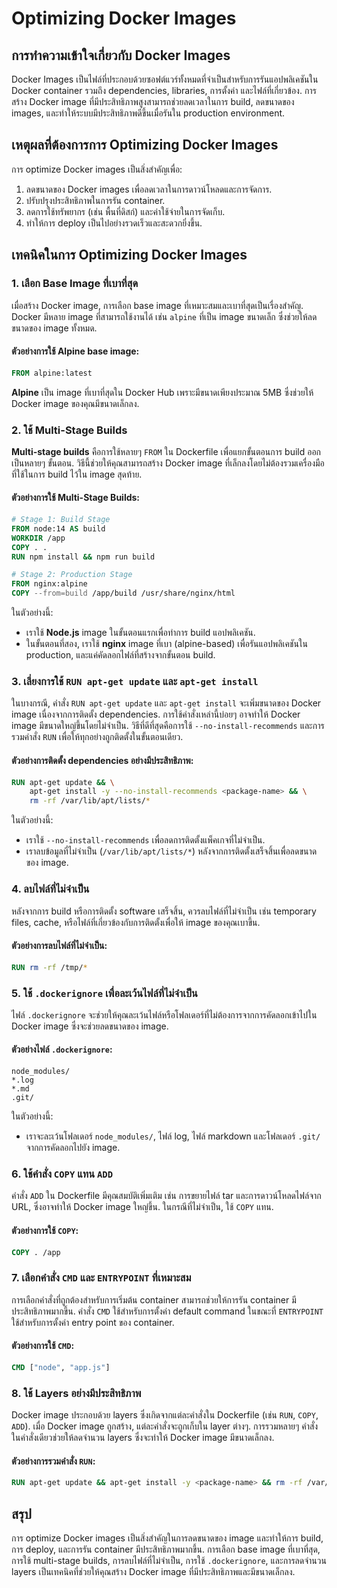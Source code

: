 # Optimizing Docker Images

## การทำความเข้าใจเกี่ยวกับ Docker Images

Docker Images เป็นไฟล์ที่ประกอบด้วยซอฟต์แวร์ทั้งหมดที่จำเป็นสำหรับการรันแอปพลิเคชันใน Docker container รวมถึง dependencies, libraries, การตั้งค่า และไฟล์ที่เกี่ยวข้อง. การสร้าง Docker image ที่มีประสิทธิภาพสูงสามารถช่วยลดเวลาในการ build, ลดขนาดของ images, และทำให้ระบบมีประสิทธิภาพดีขึ้นเมื่อรันใน production environment.

## เหตุผลที่ต้องการการ Optimizing Docker Images

การ optimize Docker images เป็นสิ่งสำคัญเพื่อ:
1. ลดขนาดของ Docker images เพื่อลดเวลาในการดาวน์โหลดและการจัดการ.
2. ปรับปรุงประสิทธิภาพในการรัน container.
3. ลดการใช้ทรัพยากร (เช่น พื้นที่ดิสก์) และค่าใช้จ่ายในการจัดเก็บ.
4. ทำให้การ deploy เป็นไปอย่างรวดเร็วและสะดวกยิ่งขึ้น.

## เทคนิคในการ Optimizing Docker Images

### 1. เลือก Base Image ที่เบาที่สุด

เมื่อสร้าง Docker image, การเลือก base image ที่เหมาะสมและเบาที่สุดเป็นเรื่องสำคัญ. Docker มีหลาย image ที่สามารถใช้งานได้ เช่น `alpine` ที่เป็น image ขนาดเล็ก ซึ่งช่วยให้ลดขนาดของ image ทั้งหมด.

#### ตัวอย่างการใช้ Alpine base image:

```Dockerfile
FROM alpine:latest
```

**Alpine** เป็น image ที่เบาที่สุดใน Docker Hub เพราะมีขนาดเพียงประมาณ 5MB ซึ่งช่วยให้ Docker image ของคุณมีขนาดเล็กลง.

### 2. ใช้ Multi-Stage Builds

**Multi-stage builds** คือการใช้หลายๆ `FROM` ใน Dockerfile เพื่อแยกขั้นตอนการ build ออกเป็นหลายๆ ขั้นตอน. วิธีนี้ช่วยให้คุณสามารถสร้าง Docker image ที่เล็กลงโดยไม่ต้องรวมเครื่องมือที่ใช้ในการ build ไว้ใน image สุดท้าย.

#### ตัวอย่างการใช้ Multi-Stage Builds:

```Dockerfile
# Stage 1: Build Stage
FROM node:14 AS build
WORKDIR /app
COPY . .
RUN npm install && npm run build

# Stage 2: Production Stage
FROM nginx:alpine
COPY --from=build /app/build /usr/share/nginx/html
```

ในตัวอย่างนี้:
- เราใช้ **Node.js** image ในขั้นตอนแรกเพื่อทำการ build แอปพลิเคชัน.
- ในขั้นตอนที่สอง, เราใช้ **nginx** image ที่เบา (alpine-based) เพื่อรันแอปพลิเคชันใน production, และแค่คัดลอกไฟล์ที่สร้างจากขั้นตอน build.

### 3. เลี่ยงการใช้ `RUN apt-get update` และ `apt-get install`

ในบางกรณี, คำสั่ง `RUN apt-get update` และ `apt-get install` จะเพิ่มขนาดของ Docker image เนื่องจากการติดตั้ง dependencies. การใช้คำสั่งเหล่านี้บ่อยๆ อาจทำให้ Docker image มีขนาดใหญ่ขึ้นโดยไม่จำเป็น. วิธีที่ดีที่สุดคือการใช้ `--no-install-recommends` และการรวมคำสั่ง `RUN` เพื่อให้ทุกอย่างถูกติดตั้งในขั้นตอนเดียว.

#### ตัวอย่างการติดตั้ง dependencies อย่างมีประสิทธิภาพ:

```Dockerfile
RUN apt-get update && \
    apt-get install -y --no-install-recommends <package-name> && \
    rm -rf /var/lib/apt/lists/*
```

ในตัวอย่างนี้:
- เราใช้ `--no-install-recommends` เพื่อลดการติดตั้งแพ็คเกจที่ไม่จำเป็น.
- เราลบข้อมูลที่ไม่จำเป็น (`/var/lib/apt/lists/*`) หลังจากการติดตั้งเสร็จสิ้นเพื่อลดขนาดของ image.

### 4. ลบไฟล์ที่ไม่จำเป็น

หลังจากการ build หรือการติดตั้ง software เสร็จสิ้น, ควรลบไฟล์ที่ไม่จำเป็น เช่น temporary files, cache, หรือไฟล์ที่เกี่ยวข้องกับการติดตั้งเพื่อให้ image ของคุณเบาขึ้น.

#### ตัวอย่างการลบไฟล์ที่ไม่จำเป็น:

```Dockerfile
RUN rm -rf /tmp/*
```

### 5. ใช้ `.dockerignore` เพื่อละเว้นไฟล์ที่ไม่จำเป็น

ไฟล์ `.dockerignore` จะช่วยให้คุณละเว้นไฟล์หรือโฟลเดอร์ที่ไม่ต้องการจากการคัดลอกเข้าไปใน Docker image ซึ่งจะช่วยลดขนาดของ image.

#### ตัวอย่างไฟล์ `.dockerignore`:

```
node_modules/
*.log
*.md
.git/
```

ในตัวอย่างนี้:
- เราจะละเว้นโฟลเดอร์ `node_modules/`, ไฟล์ log, ไฟล์ markdown และโฟลเดอร์ `.git/` จากการคัดลอกไปยัง image.

### 6. ใช้คำสั่ง `COPY` แทน `ADD`

คำสั่ง `ADD` ใน Dockerfile มีคุณสมบัติเพิ่มเติม เช่น การขยายไฟล์ tar และการดาวน์โหลดไฟล์จาก URL, ซึ่งอาจทำให้ Docker image ใหญ่ขึ้น. ในกรณีที่ไม่จำเป็น, ใช้ `COPY` แทน.

#### ตัวอย่างการใช้ `COPY`:

```Dockerfile
COPY . /app
```

### 7. เลือกคำสั่ง `CMD` และ `ENTRYPOINT` ที่เหมาะสม

การเลือกคำสั่งที่ถูกต้องสำหรับการเริ่มต้น container สามารถช่วยให้การรัน container มีประสิทธิภาพมากขึ้น. คำสั่ง `CMD` ใช้สำหรับการตั้งค่า default command ในขณะที่ `ENTRYPOINT` ใช้สำหรับการตั้งค่า entry point ของ container.

#### ตัวอย่างการใช้ `CMD`:

```Dockerfile
CMD ["node", "app.js"]
```

### 8. ใช้ Layers อย่างมีประสิทธิภาพ

Docker image ประกอบด้วย layers ซึ่งเกิดจากแต่ละคำสั่งใน Dockerfile (เช่น `RUN`, `COPY`, `ADD`). เมื่อ Docker image ถูกสร้าง, แต่ละคำสั่งจะถูกเก็บใน layer ต่างๆ. การรวมหลายๆ คำสั่งในคำสั่งเดียวช่วยให้ลดจำนวน layers ซึ่งจะทำให้ Docker image มีขนาดเล็กลง.

#### ตัวอย่างการรวมคำสั่ง `RUN`:

```Dockerfile
RUN apt-get update && apt-get install -y <package-name> && rm -rf /var/lib/apt/lists/*
```

## สรุป

การ optimize Docker images เป็นสิ่งสำคัญในการลดขนาดของ image และทำให้การ build, การ deploy, และการรัน container มีประสิทธิภาพมากขึ้น. การเลือก base image ที่เบาที่สุด, การใช้ multi-stage builds, การลบไฟล์ที่ไม่จำเป็น, การใช้ `.dockerignore`, และการลดจำนวน layers เป็นเทคนิคที่ช่วยให้คุณสร้าง Docker image ที่มีประสิทธิภาพและมีขนาดเล็กลง.